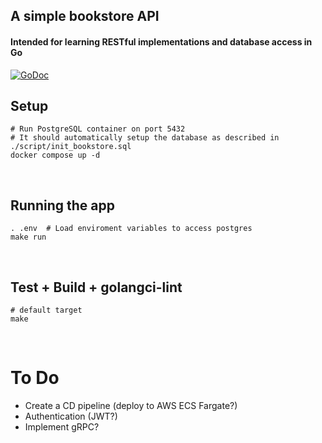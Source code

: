 ## A simple bookstore API 
#### Intended for learning RESTful implementations and database access in Go

[![GoDoc](https://godoc.org/github.com/github.com/gussf/go-bookstore/?status.svg)](https://pkg.go.dev/github.com/gussf/go-bookstore/?tab=doc)

## Setup
``` shell
# Run PostgreSQL container on port 5432
# It should automatically setup the database as described in ./script/init_bookstore.sql
docker compose up -d
```

<br>

## Running the app
``` shell
. .env  # Load enviroment variables to access postgres
make run
```

<br>

## Test + Build + golangci-lint 
``` shell
# default target
make
```


<br>

# To Do
* Create a CD pipeline (deploy to AWS ECS Fargate?)
* Authentication (JWT?)
* Implement gRPC?
